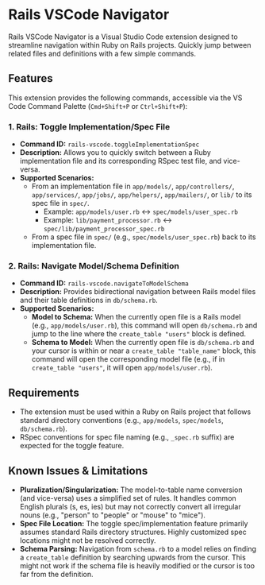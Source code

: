 # Rails VSCode Navigator

Rails VSCode Navigator is a Visual Studio Code extension designed to streamline navigation within Ruby on Rails projects. Quickly jump between related files and definitions with a few simple commands.

## Features

This extension provides the following commands, accessible via the VS Code Command Palette (`Cmd+Shift+P` or `Ctrl+Shift+P`):

### 1. Rails: Toggle Implementation/Spec File

*   **Command ID:** `rails-vscode.toggleImplementationSpec`
*   **Description:** Allows you to quickly switch between a Ruby implementation file and its corresponding RSpec test file, and vice-versa.
*   **Supported Scenarios:**
    *   From an implementation file in `app/models/`, `app/controllers/`, `app/services/`, `app/jobs/`, `app/helpers/`, `app/mailers/`, or `lib/` to its spec file in `spec/`.
        *   Example: `app/models/user.rb` <-> `spec/models/user_spec.rb`
        *   Example: `lib/payment_processor.rb` <-> `spec/lib/payment_processor_spec.rb`
    *   From a spec file in `spec/` (e.g., `spec/models/user_spec.rb`) back to its implementation file.

### 2. Rails: Navigate Model/Schema Definition

*   **Command ID:** `rails-vscode.navigateToModelSchema`
*   **Description:** Provides bidirectional navigation between Rails model files and their table definitions in `db/schema.rb`.
*   **Supported Scenarios:**
    *   **Model to Schema:** When the currently open file is a Rails model (e.g., `app/models/user.rb`), this command will open `db/schema.rb` and jump to the line where the `create_table "users"` block is defined.
    *   **Schema to Model:** When the currently open file is `db/schema.rb` and your cursor is within or near a `create_table "table_name"` block, this command will open the corresponding model file (e.g., if in `create_table "users"`, it will open `app/models/user.rb`).

## Requirements

*   The extension must be used within a Ruby on Rails project that follows standard directory conventions (e.g., `app/models`, `spec/models`, `db/schema.rb`).
*   RSpec conventions for spec file naming (e.g., `_spec.rb` suffix) are expected for the toggle feature.

## Known Issues & Limitations

*   **Pluralization/Singularization:** The model-to-table name conversion (and vice-versa) uses a simplified set of rules. It handles common English plurals (s, es, ies) but may not correctly convert all irregular nouns (e.g., "person" to "people" or "mouse" to "mice").
*   **Spec File Location:** The toggle spec/implementation feature primarily assumes standard Rails directory structures. Highly customized spec locations might not be resolved correctly.
*   **Schema Parsing:** Navigation from `schema.rb` to a model relies on finding a `create_table` definition by searching upwards from the cursor. This might not work if the schema file is heavily modified or the cursor is too far from the definition.